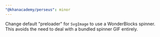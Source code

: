 ```yaml
---
"@khanacademy/perseus": minor
---
```


Change default "preloader" for `SvgImage` to use a WonderBlocks spinner. This avoids the need to deal with a bundled spinner GIF entirely.
